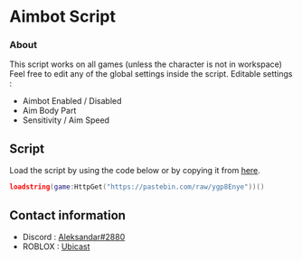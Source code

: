 # Aimbot Script

### About

This script works on all games (unless the character is not in workspace)
Feel free to edit any of the global settings inside the script.
Editable settings :
- Aimbot Enabled / Disabled
- Aim Body Part
- Sensitivity / Aim Speed

## Script

Load the script by using the code below or by copying it from [here](https://github.com/UbicastDev/Tracers-Script/blob/main/Tracers).
```lua
loadstring(game:HttpGet("https://pastebin.com/raw/ygp8Enye"))()
```

## Contact information

- Discord : [Aleksandar#2880](https://discord.com/users/611111398818316309)
- ROBLOX : [Ubicast](https://www.roblox.com/users/330279990/profile)
